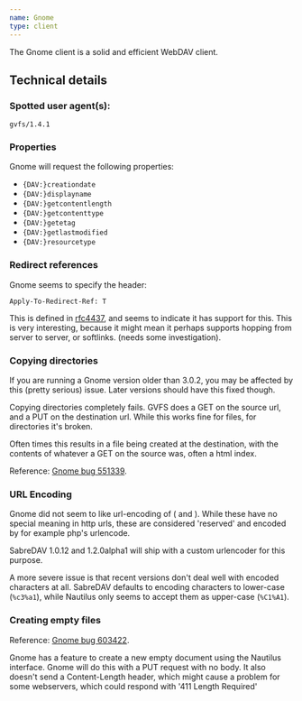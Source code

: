 ```yaml
---
name: Gnome
type: client
---
```


The Gnome client is a solid and efficient WebDAV client.

Technical details
-----------------

### Spotted user agent(s):

    gvfs/1.4.1

### Properties

Gnome will request the following properties:

* `{DAV:}creationdate`
* `{DAV:}displayname`
* `{DAV:}getcontentlength`
* `{DAV:}getcontenttype`
* `{DAV:}getetag`
* `{DAV:}getlastmodified`
* `{DAV:}resourcetype`

### Redirect references

Gnome seems to specify the header:

    Apply-To-Redirect-Ref: T

This is defined in [rfc4437][rfc4437], and seems to indicate it has support
for this. This is very interesting, because it might mean it perhaps supports
hopping from server to server, or softlinks. (needs some investigation).

### Copying directories

If you are running a Gnome version older than 3.0.2, you may be affected by
this (pretty serious) issue. Later versions should have this fixed though.

Copying directories completely fails. GVFS does a GET on the source url, and a
PUT on the destination url. While this works fine for files, for directories
it's broken.

Often times this results in a file being created at the destination, with the
contents of whatever a GET on the source was, often a html index. 

Reference: [Gnome bug 551339][1].

### URL Encoding

Gnome did not seem to like url-encoding of ( and ). While these have no
special meaning in http urls, these are considered 'reserved' and encoded by
for example php's urlencode.

SabreDAV 1.0.12 and 1.2.0alpha1 will ship with a custom urlencoder for this
purpose.

A more severe issue is that recent versions don't deal well with encoded
characters at all. SabreDAV defaults to encoding characters to lower-case
(`%c3%a1`), while Nautilus only seems to accept them as upper-case (`%C1%A1`).

### Creating empty files

Reference: [Gnome bug 603422][2].

Gnome has a feature to create a new empty document using the Nautilus
interface. Gnome will do this with a PUT request with no body. It also doesn't
send a Content-Length header, which might cause a problem for some webservers,
which could respond with '411 Length Required'

[rfc4437]: http://tools.ietf.org/html/rfc4437
[1]: https://bugzilla.gnome.org/show_bug.cgi?id=551339
[2]: https://bugzilla.gnome.org/show_bug.cgi?id=603422
